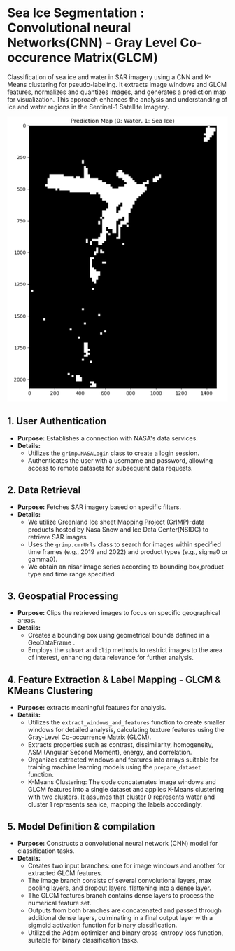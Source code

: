# Sea Ice Segmentation : Convolutional neural Networks(CNN) - Gray Level Co-occurence Matrix(GLCM)
Classification of sea ice and water in SAR imagery using a CNN and K-Means clustering for pseudo-labeling. It extracts image windows and GLCM features, normalizes and quantizes images, and generates a prediction map for visualization. This approach enhances the analysis and understanding of ice and water regions in the Sentinel-1 Satellite Imagery.

![Prediction](Sample%20Prediction.png)

## 1. User Authentication
- **Purpose:** Establishes a connection with NASA's data services.
- **Details:** 
  - Utilizes the `grimp.NASALogin` class to create a login session.
  - Authenticates the user with a username and password, allowing access to remote datasets for subsequent data requests.

## 2. Data Retrieval
- **Purpose:** Fetches SAR imagery based on specific filters. 
- **Details:**
  - We utilize Greenland Ice sheet Mapping Project (GrIMP)-data products hosted by Nasa Snow and Ice Data Center(NSIDC) to retrieve SAR images
  - Uses the `grimp.cmrUrls` class to search for images within specified time frames (e.g., 2019 and 2022) and product types (e.g., sigma0 or gamma0).
  - We obtain an nisar image series according to bounding box,product type and time range specified

## 3. Geospatial Processing
- **Purpose:** Clips the retrieved images to focus on specific geographical areas.
- **Details:**
  - Creates a bounding box using geometrical bounds defined in a GeoDataFrame .
  - Employs the `subset` and `clip` methods to restrict images to the area of interest, enhancing data relevance for further analysis.

## 4. Feature Extraction & Label Mapping - GLCM & KMeans Clustering
- **Purpose:** extracts meaningful features for analysis.
- **Details:**
  - Utilizes the `extract_windows_and_features` function to create smaller windows for detailed analysis, calculating texture features using the Gray-Level Co-occurrence Matrix (GLCM).
  - Extracts properties such as contrast, dissimilarity, homogeneity, ASM (Angular Second Moment), energy, and correlation.
  - Organizes extracted windows and features into arrays suitable for training machine learning models using the `prepare_dataset` function.
  - K-Means Clustering: The code concatenates image windows and GLCM features into a single dataset and applies K-Means clustering with two clusters. It assumes that cluster 0 represents water and cluster 1 represents sea ice, mapping the labels accordingly.

## 5. Model Definition & compilation
- **Purpose:** Constructs a convolutional neural network (CNN) model for classification tasks.
- **Details:**
  - Creates two input branches: one for image windows and another for extracted GLCM features.
  - The image branch consists of several convolutional layers, max pooling layers, and dropout layers, flattening into a dense layer.
  - The GLCM features branch contains dense layers to process the numerical feature set.
  - Outputs from both branches are concatenated and passed through additional dense layers, culminating in a final output layer with a sigmoid activation function for binary classification.
  - Utilized the Adam optimizer and binary cross-entropy loss function, suitable for binary classification tasks.

